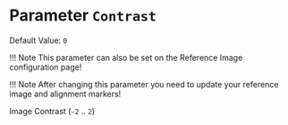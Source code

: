 # Parameter `Contrast`
Default Value: `0`

!!! Note
    This parameter can also be set on the Reference Image configuration page!

!!! Note
    After changing this parameter you need to update your reference image and alignment markers!

Image Contrast (`-2` .. `2`)

